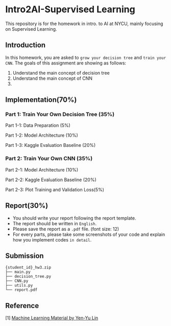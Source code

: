 # Intro2AI-Supervised Learning
This repository is for the homework in intro. to AI at NYCU, mainly focusing on Supervised Learning.

## Introduction
In this homework, you are asked to `grow your decision tree` and `train your CNN`.
The goals of this assignment are showing as follows:

1. Understand the main concept of decision tree
2. Understand the main concept of CNN
3. 

## Implementation(70%)
### Part 1: Train Your Own Decision Tree (35%)

Part 1-1: Data Preparation (5%)

Part 1-2: Model Architecture (10%)

Part 1-3: Kaggle Evaluation Baseline (20%)

### Part 2: Train Your Own CNN (35%)

Part 2-1: Model Architecture (10%)

Part 2-2: Kaggle Evaluation Baseline (20%)

Part 2-3: Plot Training and Validation Loss(5%)


## Report(30%)

* You should write your report following the report template.
* The report should be written in `English`.
* Please save the report as a `.pdf` file. (font size: 12)
* For every parts, please take some screenshots of your code and explain how you implement codes `in detail`.

## Submission
```
{student_id}_hw3.zip
├── main.py
├── decision_tree.py
├── CNN.py
├── utils.py
└── report.pdf
```

## Reference
[1] [Machine Learning Material by Yen-Yu Lin](https://docs.google.com/presentation/d/1j2Shr041yWow-laVOzXKynFszsp6ODY0RD0As_ZWEpY/edit?usp=sharing)
